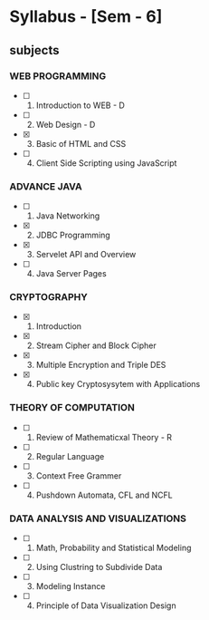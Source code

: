 # Syllabus - [Sem - 6]

## subjects                                    

### WEB PROGRAMMING
- [ ] 1. Introduction to WEB                         - D
- [ ] 2. Web Design                                  - D
- [x] 3. Basic of HTML and CSS
- [ ] 4. Client Side Scripting using JavaScript

### ADVANCE JAVA
- [ ] 1. Java Networking
- [x] 2. JDBC Programming
- [x] 3. Servelet API and Overview
- [ ] 4. Java Server Pages

### CRYPTOGRAPHY
- [x] 1. Introduction
- [x] 2. Stream Cipher and Block Cipher
- [x] 3. Multiple Encryption and Triple DES
- [x] 4. Public key Cryptosysytem with Applications

### THEORY OF COMPUTATION
- [ ] 1. Review of Mathematicxal Theory              - R
- [ ] 2. Regular Language
- [ ] 3. Context Free Grammer
- [ ] 4. Pushdown Automata, CFL and NCFL

### DATA ANALYSIS AND VISUALIZATIONS
- [ ] 1. Math, Probability and Statistical Modeling
- [ ] 2. Using Clustring to Subdivide Data
- [ ] 3. Modeling Instance
- [ ] 4. Principle of  Data Visualization Design
